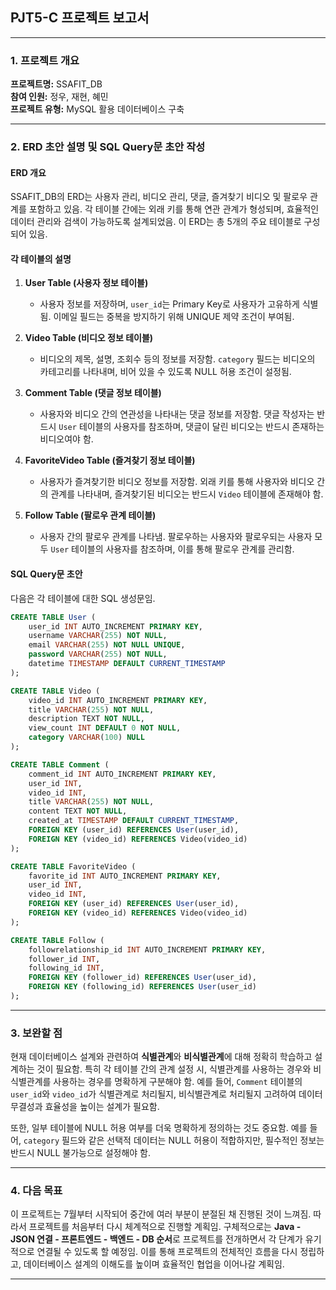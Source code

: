 ## PJT5-C 프로젝트 보고서

---

### **1. 프로젝트 개요**

**프로젝트명:** SSAFIT_DB  
**참여 인원:** 정우, 재현, 혜민  
**프로젝트 유형:** MySQL 활용 데이터베이스 구축

---

### **2. ERD 초안 설명 및 SQL Query문 초안 작성**

#### **ERD 개요**
SSAFIT_DB의 ERD는 사용자 관리, 비디오 관리, 댓글, 즐겨찾기 비디오 및 팔로우 관계를 포함하고 있음. 각 테이블 간에는 외래 키를 통해 연관 관계가 형성되며, 효율적인 데이터 관리와 검색이 가능하도록 설계되었음. 이 ERD는 총 5개의 주요 테이블로 구성되어 있음.

#### **각 테이블의 설명**

1. **User Table (사용자 정보 테이블)**  
   - 사용자 정보를 저장하며, `user_id`는 Primary Key로 사용자가 고유하게 식별됨. 이메일 필드는 중복을 방지하기 위해 UNIQUE 제약 조건이 부여됨.

2. **Video Table (비디오 정보 테이블)**  
   - 비디오의 제목, 설명, 조회수 등의 정보를 저장함. `category` 필드는 비디오의 카테고리를 나타내며, 비어 있을 수 있도록 NULL 허용 조건이 설정됨.

3. **Comment Table (댓글 정보 테이블)**  
   - 사용자와 비디오 간의 연관성을 나타내는 댓글 정보를 저장함. 댓글 작성자는 반드시 `User` 테이블의 사용자를 참조하며, 댓글이 달린 비디오는 반드시 존재하는 비디오여야 함.

4. **FavoriteVideo Table (즐겨찾기 정보 테이블)**  
   - 사용자가 즐겨찾기한 비디오 정보를 저장함. 외래 키를 통해 사용자와 비디오 간의 관계를 나타내며, 즐겨찾기된 비디오는 반드시 `Video` 테이블에 존재해야 함.

5. **Follow Table (팔로우 관계 테이블)**  
   - 사용자 간의 팔로우 관계를 나타냄. 팔로우하는 사용자와 팔로우되는 사용자 모두 `User` 테이블의 사용자를 참조하며, 이를 통해 팔로우 관계를 관리함.

#### **SQL Query문 초안**
다음은 각 테이블에 대한 SQL 생성문임.

```sql
CREATE TABLE User (
    user_id INT AUTO_INCREMENT PRIMARY KEY,
    username VARCHAR(255) NOT NULL,
    email VARCHAR(255) NOT NULL UNIQUE,
    password VARCHAR(255) NOT NULL,
    datetime TIMESTAMP DEFAULT CURRENT_TIMESTAMP
);

CREATE TABLE Video (
    video_id INT AUTO_INCREMENT PRIMARY KEY,
    title VARCHAR(255) NOT NULL,
    description TEXT NOT NULL,
    view_count INT DEFAULT 0 NOT NULL,
    category VARCHAR(100) NULL
);

CREATE TABLE Comment (
    comment_id INT AUTO_INCREMENT PRIMARY KEY,
    user_id INT,
    video_id INT,
    title VARCHAR(255) NOT NULL,
    content TEXT NOT NULL,
    created_at TIMESTAMP DEFAULT CURRENT_TIMESTAMP,
    FOREIGN KEY (user_id) REFERENCES User(user_id),
    FOREIGN KEY (video_id) REFERENCES Video(video_id)
);

CREATE TABLE FavoriteVideo (
    favorite_id INT AUTO_INCREMENT PRIMARY KEY,
    user_id INT,
    video_id INT,
    FOREIGN KEY (user_id) REFERENCES User(user_id),
    FOREIGN KEY (video_id) REFERENCES Video(video_id)
);

CREATE TABLE Follow (
    followrelationship_id INT AUTO_INCREMENT PRIMARY KEY,
    follower_id INT,
    following_id INT,
    FOREIGN KEY (follower_id) REFERENCES User(user_id),
    FOREIGN KEY (following_id) REFERENCES User(user_id)
);
```

---

### **3. 보완할 점**

현재 데이터베이스 설계와 관련하여 **식별관계**와 **비식별관계**에 대해 정확히 학습하고 설계하는 것이 필요함. 특히 각 테이블 간의 관계 설정 시, 식별관계를 사용하는 경우와 비식별관계를 사용하는 경우를 명확하게 구분해야 함. 예를 들어, `Comment` 테이블의 `user_id`와 `video_id`가 식별관계로 처리될지, 비식별관계로 처리될지 고려하여 데이터 무결성과 효율성을 높이는 설계가 필요함.

또한, 일부 테이블에 NULL 허용 여부를 더욱 명확하게 정의하는 것도 중요함. 예를 들어, `category` 필드와 같은 선택적 데이터는 NULL 허용이 적합하지만, 필수적인 정보는 반드시 NULL 불가능으로 설정해야 함.

---

### **4. 다음 목표**

이 프로젝트는 7월부터 시작되어 중간에 여러 부분이 분절된 채 진행된 것이 느껴짐. 따라서 프로젝트를 처음부터 다시 체계적으로 진행할 계획임. 구체적으로는 **Java - JSON 연결 - 프론트엔드 - 백엔드 - DB 순서**로 프로젝트를 전개하면서 각 단계가 유기적으로 연결될 수 있도록 할 예정임. 이를 통해 프로젝트의 전체적인 흐름을 다시 정립하고, 데이터베이스 설계의 이해도를 높이며 효율적인 협업을 이어나갈 계획임.

---
